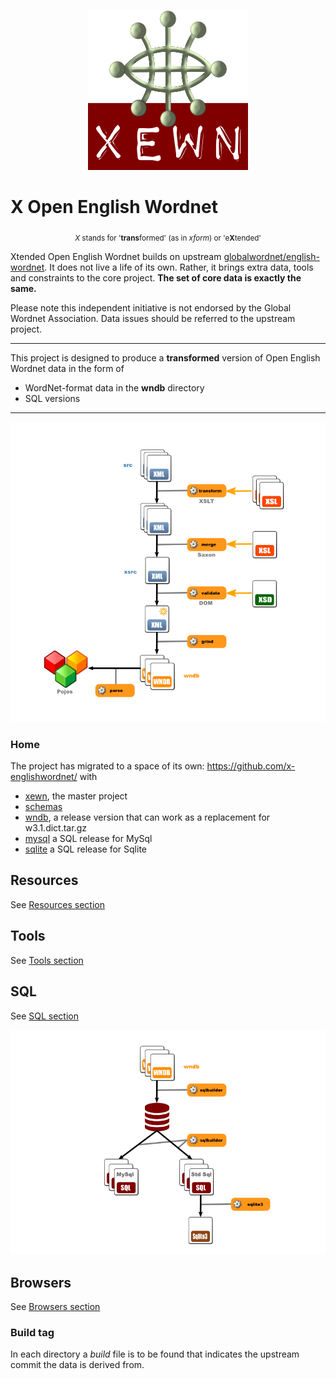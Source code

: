<p align="center">
<img width="256" height="256" src="images/xewn2.png">
</p>

# X Open English Wordnet

<p align="center">
<sub>
<i>X</i> stands for '<b>trans</b>formed' (as in <i>xform</i>) or 'e<b>X</b>tended'</b>
</sub>
</p>


Xtended Open English Wordnet builds on upstream  [globalwordnet/english-wordnet](https://github.com/globalwordnet/english-wordnet). It does not live a life of its own. Rather, it brings extra data, tools and constraints to the core project. **The set of core data is exactly the same.**

Please note this independent initiative is not endorsed by the Global Wordnet Association. Data issues should be referred to the upstream project.

***

This project  is designed to produce a __transformed__ version of Open English Wordnet data in the form of

- WordNet-format data in the __wndb__ directory
- SQL versions

***

![Dataflow1](images/dataflow1.png  "Dataflow")

### Home

The project has migrated to a space of its own: https://github.com/x-englishwordnet/ with

- [xewn](https://github.com/x-englishwordnet/xewn), the master project
- [schemas](https://github.com/x-englishwordnet/schemas) 
- [wndb](https://github.com/x-englishwordnet/wndb), a release version that can work as a replacement for w3.1.dict.tar.gz
- [mysql](https://github.com/x-englishwordnet/mysql) a SQL release for MySql
- [sqlite](https://github.com/x-englishwordnet/mysql) a SQL release for Sqlite

## Resources

See [Resources section](README-resources.md)

## Tools

See [Tools section](README-tools.md)

## SQL

See [SQL section](README-sql.md)

![Dataflow2](images/dataflow2.png  "Dataflow (continued)")

## Browsers

See [Browsers section](README-browsers.md)

### Build tag

In each directory a *build* file is to be found that indicates the upstream commit the data is derived from.
